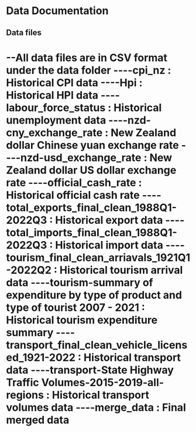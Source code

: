# Data Documentation

## Data files
--All data files are in CSV format under the data folder
----cpi_nz : Historical CPI  data
----Hpi : Historical HPI data
----labour_force_status : Historical unemployment data 
----nzd-cny_exchange_rate : New Zealand dollar Chinese yuan exchange rate
----nzd-usd_exchange_rate : New Zealand dollar US dollar exchange rate
----official_cash_rate : Historical official cash rate
----total_exports_final_clean_1988Q1-2022Q3 : Historical export data
----total_imports_final_clean_1988Q1-2022Q3 : Historical import data
----tourism_final_clean_arriavals_1921Q1-2022Q2 : Historical tourism arrival data
----tourism-summary of expenditure by type of product and type of tourist 2007 - 2021 : Historical tourism expenditure summary
----transport_final_clean_vehicle_licensed_1921-2022 : Historical  transport data
----transport-State Highway Traffic Volumes-2015-2019-all-regions : Historical transport volumes data
----merge_data : Final merged data
=======

